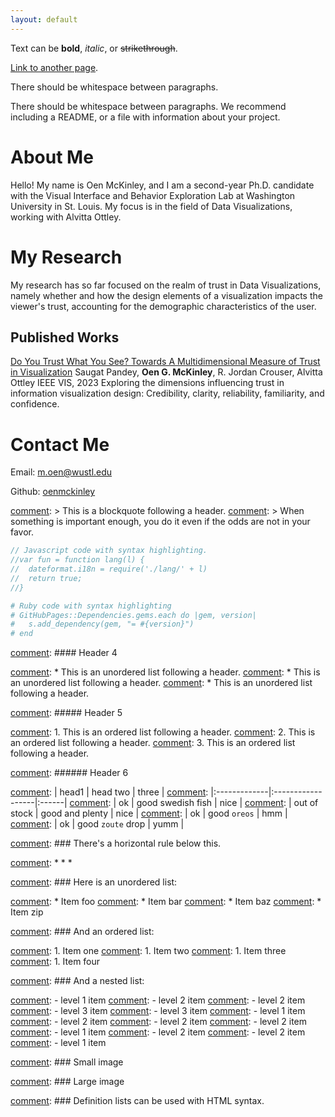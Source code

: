 ```yaml
---
layout: default
---
```




Text can be **bold**, _italic_, or ~~strikethrough~~.

[Link to another page](./another-page.html).

There should be whitespace between paragraphs.

There should be whitespace between paragraphs. We recommend including a README, or a file with information about your project.

# About Me

Hello! My name is Oen McKinley, and I am a second-year Ph.D. candidate with the Visual Interface and Behavior Exploration Lab at Washington University in St. Louis. My focus is in the field of Data Visualizations, working with Alvitta Ottley.

# My Research

My research has so far focused on the realm of trust in Data Visualizations, namely whether and how the design elements of a visualization impacts the viewer's trust, accounting for the demographic characteristics of the user.

## Published Works

[Do You Trust What You See? Towards A Multidimensional Measure of Trust in Visualization](https://arxiv.org/pdf/2308.04727.pdf)
Saugat Pandey, **Oen G. McKinley**, R. Jordan Crouser, Alvitta Ottley
IEEE VIS, 2023
Exploring the dimensions influencing trust in information visualization design: Credibility, clarity, reliability, familiarity, and confidence.

# Contact Me

Email: [m.oen@wustl.edu](mailto:m.oen@wustl.edu)

Github: [oenmckinley](https://github.com/oenmckinley)


[comment]: > This is a blockquote following a header.
[comment]: > When something is important enough, you do it even if the odds are not in your favor.


```js
// Javascript code with syntax highlighting.
//var fun = function lang(l) {
//  dateformat.i18n = require('./lang/' + l)
//  return true;
//}
```

```ruby
# Ruby code with syntax highlighting
# GitHubPages::Dependencies.gems.each do |gem, version|
#   s.add_dependency(gem, "= #{version}")
# end
```

[comment]: #### Header 4

[comment]: *   This is an unordered list following a header.
[comment]: *   This is an unordered list following a header.
[comment]: *   This is an unordered list following a header.

[comment]: ##### Header 5

[comment]: 1.  This is an ordered list following a header.
[comment]: 2.  This is an ordered list following a header.
[comment]: 3.  This is an ordered list following a header.

[comment]: ###### Header 6

[comment]: | head1        | head two          | three |
[comment]: |:-------------|:------------------|:------|
[comment]: | ok           | good swedish fish | nice  |
[comment]: | out of stock | good and plenty   | nice  |
[comment]: | ok           | good `oreos`      | hmm   |
[comment]: | ok           | good `zoute` drop | yumm  |

[comment]: ### There's a horizontal rule below this.

[comment]: * * *

[comment]: ### Here is an unordered list:

[comment]: *   Item foo
[comment]: *   Item bar
[comment]: *   Item baz
[comment]: *   Item zip

[comment]: ### And an ordered list:

[comment]: 1.  Item one
[comment]: 1.  Item two
[comment]: 1.  Item three
[comment]: 1.  Item four

[comment]: ### And a nested list:

[comment]: - level 1 item
[comment]:   - level 2 item
[comment]:   - level 2 item
[comment]:     - level 3 item
[comment]:     - level 3 item
[comment]: - level 1 item
[comment]:   - level 2 item
[comment]:   - level 2 item
[comment]:   - level 2 item
[comment]: - level 1 item
[comment]:   - level 2 item
[comment]:   - level 2 item
[comment]: - level 1 item

[comment]: ### Small image

[comment]: ![Octocat](https://github.githubassets.com/images/icons/emoji/octocat.png)

[comment]: ### Large image

[comment]: ![Branching](https://guides.github.com/activities/hello-world/branching.png)


[comment]: ### Definition lists can be used with HTML syntax.
